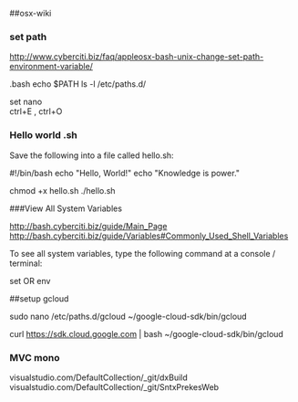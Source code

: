 ##osx-wiki

### set path
http://www.cyberciti.biz/faq/appleosx-bash-unix-change-set-path-environment-variable/

.bash
echo $PATH
ls -l /etc/paths.d/

set
nano  
 ctrl+E , ctrl+O

### Hello world .sh
Save the following into a file called hello.sh:

#!/bin/bash
echo "Hello, World!" 
echo "Knowledge is power."

chmod +x hello.sh
./hello.sh

###View All System Variables

http://bash.cyberciti.biz/guide/Main_Page
http://bash.cyberciti.biz/guide/Variables#Commonly_Used_Shell_Variables

To see all system variables, type the following command at a console / terminal:

set
OR
env

##setup gcloud

sudo nano /etc/paths.d/gcloud
~/google-cloud-sdk/bin/gcloud

curl https://sdk.cloud.google.com | bash
~/google-cloud-sdk/bin/gcloud

### MVC mono

visualstudio.com/DefaultCollection/_git/dxBuild
visualstudio.com/DefaultCollection/_git/SntxPrekesWeb